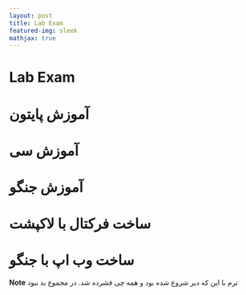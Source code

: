 ```yaml
---
layout: post
title: Lab Exam
featured-img: sleek
mathjax: true
---
```


# Lab Exam

# آموزش پایتون  
# آموزش سی  
# آموزش جنگو  
# ساخت فرکتال با لاکپشت 
# ساخت وب اپ با جنگو

**Note** ترم با این که دیر شروع شده بود و همه چی فشرده شد. در مجموع بد نبود



